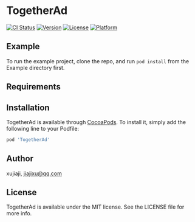 # TogetherAd

[![CI Status](https://img.shields.io/travis/xujiaji/TogetherAd.svg?style=flat)](https://travis-ci.org/xujiaji/TogetherAd)
[![Version](https://img.shields.io/cocoapods/v/TogetherAd.svg?style=flat)](https://cocoapods.org/pods/TogetherAd)
[![License](https://img.shields.io/cocoapods/l/TogetherAd.svg?style=flat)](https://cocoapods.org/pods/TogetherAd)
[![Platform](https://img.shields.io/cocoapods/p/TogetherAd.svg?style=flat)](https://cocoapods.org/pods/TogetherAd)

## Example

To run the example project, clone the repo, and run `pod install` from the Example directory first.

## Requirements

## Installation

TogetherAd is available through [CocoaPods](https://cocoapods.org). To install
it, simply add the following line to your Podfile:

```ruby
pod 'TogetherAd'
```

## Author

xujiaji, jiajixu@qq.com

## License

TogetherAd is available under the MIT license. See the LICENSE file for more info.
